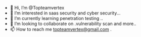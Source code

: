 - 👋 Hi, I’m @Topteamvertex
- 👀 I’m interested in saas security and cyber security...
- 🌱 I’m currently learning penetration testing ..
- 💞️ I’m looking to collaborate on .vulnerability scan and more..
- 📫 How to reach me topteamvertex@gmail.com .

<!---
Topteamvertex/Topteamvertex is a ✨ special ✨ repository because its `README.md` (this file) appears on your GitHub profile.
You can click the Preview link to take a look at your changes.
--->
